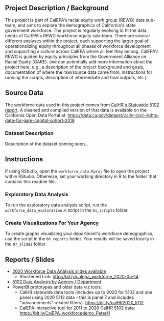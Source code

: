 ## Project Description / Background

This project is part of CalEPA's racial equity work group (REWG) data sub-team, and aims to explore the demographics of California's state government workforce. The project is regularly evolving to fit the data needs of CalEPA's REWG workforce equity sub-team. There are several different analyses within the project, each supporting the larger goal of operationalizing equity throughout all phases of workforce development and supporting a culture across CalEPA where all feel they belong. CalEPA's REWG is guided by equity principles from the Government Alliance on Racial Equity (GARE). (we can potentially add more information about the project here, e.g., a description of the project background and goals, documentation of where the raw/source data came from, instructions for running the scripts, description of intermediate and final outputs, etc.).

## Source Data

The workforce data used in this project comes from [CalHR's Statewide 5102 report](https://www.calhr.ca.gov/pages/statewide-reports.aspx). A cleaned and compiled version of that data is available on the California Open Data Portal at: <https://data.ca.gov/dataset/calhr-civil-rights-data-for-gare-capital-cohort-2019>

### Dataset Description

Description of the dataset coming soon...

## Instructions

If using RStudio, open the `workforce_data.Rproj` file to open the project within RStudio. Otherwise, set your working directory in R to the folder that contains this readme file.

### Exploratory Data Analysis

To run the exploratory data analysis script, run the `workforce_data_exploration.R` script in the `01_scripts` folder.

### Create Visualizations For Your Agency

To create graphs visualizing your department's workforce demographics, use the script in the `06_reports` folder. Your results will be saved locally in the `07_slides` folder.

## Reports / Slides

- [2020 Workforce Data Analysis slides available](https://cawaterboarddatacenter.github.io/ca-state-workforce-data/07_slides/2021-05-14/workforce_data_summary_2021-05-14.html)
   - Shortened Link: http://bit.ly/calepa_workforce_2020-05-14
- [5102 Data Analysis by Agency / Department](https://cawaterboarddatacenter.github.io/ca-state-workforce-data/06_reports/workforce_metrics_5102.html)
- PowerBI prototypes and older data viz tools:
   - CalHR statewide data tools (includes up to 2020 for 5102 and one panel using 2020 5112 data - this is panel 7 and includes "advancements" related filters). https://bit.ly/calHR2020_5112
   - CalEPA interactive tool for 2011 to 2020 CalHR 5102 data: https://bit.ly/CalEPA_workforcedemo_PeterH
